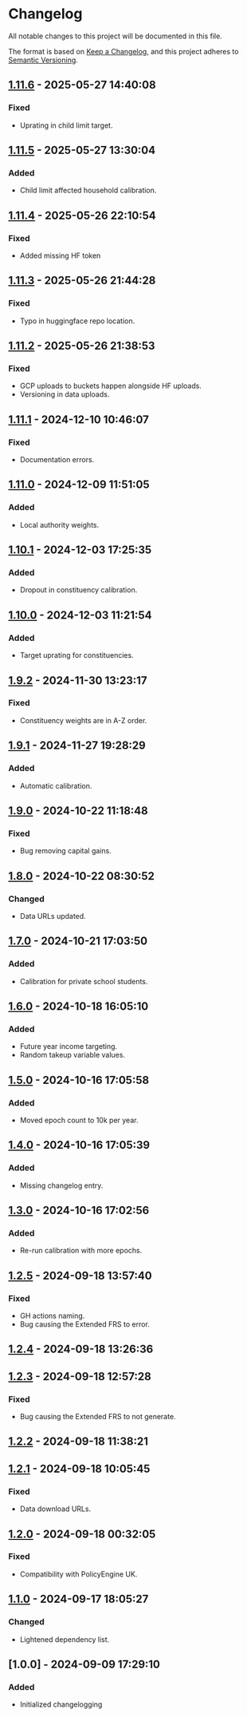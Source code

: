 # Changelog

All notable changes to this project will be documented in this file.

The format is based on [Keep a Changelog](https://keepachangelog.com/en/1.0.0/), 
and this project adheres to [Semantic Versioning](https://semver.org/spec/v2.0.0.html).

## [1.11.6] - 2025-05-27 14:40:08

### Fixed

- Uprating in child limit target.

## [1.11.5] - 2025-05-27 13:30:04

### Added

- Child limit affected household calibration.

## [1.11.4] - 2025-05-26 22:10:54

### Fixed

- Added missing HF token

## [1.11.3] - 2025-05-26 21:44:28

### Fixed

- Typo in huggingface repo location.

## [1.11.2] - 2025-05-26 21:38:53

### Fixed

- GCP uploads to buckets happen alongside HF uploads.
- Versioning in data uploads.

## [1.11.1] - 2024-12-10 10:46:07

### Fixed

- Documentation errors.

## [1.11.0] - 2024-12-09 11:51:05

### Added

- Local authority weights.

## [1.10.1] - 2024-12-03 17:25:35

### Added

- Dropout in constituency calibration.

## [1.10.0] - 2024-12-03 11:21:54

### Added

- Target uprating for constituencies.

## [1.9.2] - 2024-11-30 13:23:17

### Fixed

- Constituency weights are in A-Z order.

## [1.9.1] - 2024-11-27 19:28:29

### Added

- Automatic calibration.

## [1.9.0] - 2024-10-22 11:18:48

### Fixed

- Bug removing capital gains.

## [1.8.0] - 2024-10-22 08:30:52

### Changed

- Data URLs updated.

## [1.7.0] - 2024-10-21 17:03:50

### Added

- Calibration for private school students.

## [1.6.0] - 2024-10-18 16:05:10

### Added

- Future year income targeting.
- Random takeup variable values.

## [1.5.0] - 2024-10-16 17:05:58

### Added

- Moved epoch count to 10k per year.

## [1.4.0] - 2024-10-16 17:05:39

### Added

- Missing changelog entry.

## [1.3.0] - 2024-10-16 17:02:56

### Added

- Re-run calibration with more epochs.

## [1.2.5] - 2024-09-18 13:57:40

### Fixed

- GH actions naming.
- Bug causing the Extended FRS to error.

## [1.2.4] - 2024-09-18 13:26:36

## [1.2.3] - 2024-09-18 12:57:28

### Fixed

- Bug causing the Extended FRS to not generate.

## [1.2.2] - 2024-09-18 11:38:21

## [1.2.1] - 2024-09-18 10:05:45

### Fixed

- Data download URLs.

## [1.2.0] - 2024-09-18 00:32:05

### Fixed

- Compatibility with PolicyEngine UK.

## [1.1.0] - 2024-09-17 18:05:27

### Changed

- Lightened dependency list.

## [1.0.0] - 2024-09-09 17:29:10

### Added

- Initialized changelogging



[1.11.6]: https://github.com/PolicyEngine/policyengine-us-data/compare/1.11.5...1.11.6
[1.11.5]: https://github.com/PolicyEngine/policyengine-us-data/compare/1.11.4...1.11.5
[1.11.4]: https://github.com/PolicyEngine/policyengine-us-data/compare/1.11.3...1.11.4
[1.11.3]: https://github.com/PolicyEngine/policyengine-us-data/compare/1.11.2...1.11.3
[1.11.2]: https://github.com/PolicyEngine/policyengine-us-data/compare/1.11.1...1.11.2
[1.11.1]: https://github.com/PolicyEngine/policyengine-us-data/compare/1.11.0...1.11.1
[1.11.0]: https://github.com/PolicyEngine/policyengine-us-data/compare/1.10.1...1.11.0
[1.10.1]: https://github.com/PolicyEngine/policyengine-us-data/compare/1.10.0...1.10.1
[1.10.0]: https://github.com/PolicyEngine/policyengine-us-data/compare/1.9.2...1.10.0
[1.9.2]: https://github.com/PolicyEngine/policyengine-us-data/compare/1.9.1...1.9.2
[1.9.1]: https://github.com/PolicyEngine/policyengine-us-data/compare/1.9.0...1.9.1
[1.9.0]: https://github.com/PolicyEngine/policyengine-us-data/compare/1.8.0...1.9.0
[1.8.0]: https://github.com/PolicyEngine/policyengine-us-data/compare/1.7.0...1.8.0
[1.7.0]: https://github.com/PolicyEngine/policyengine-us-data/compare/1.6.0...1.7.0
[1.6.0]: https://github.com/PolicyEngine/policyengine-us-data/compare/1.5.0...1.6.0
[1.5.0]: https://github.com/PolicyEngine/policyengine-us-data/compare/1.4.0...1.5.0
[1.4.0]: https://github.com/PolicyEngine/policyengine-us-data/compare/1.3.0...1.4.0
[1.3.0]: https://github.com/PolicyEngine/policyengine-us-data/compare/1.2.5...1.3.0
[1.2.5]: https://github.com/PolicyEngine/policyengine-us-data/compare/1.2.4...1.2.5
[1.2.4]: https://github.com/PolicyEngine/policyengine-us-data/compare/1.2.3...1.2.4
[1.2.3]: https://github.com/PolicyEngine/policyengine-us-data/compare/1.2.2...1.2.3
[1.2.2]: https://github.com/PolicyEngine/policyengine-us-data/compare/1.2.1...1.2.2
[1.2.1]: https://github.com/PolicyEngine/policyengine-us-data/compare/1.2.0...1.2.1
[1.2.0]: https://github.com/PolicyEngine/policyengine-us-data/compare/1.1.0...1.2.0
[1.1.0]: https://github.com/PolicyEngine/policyengine-us-data/compare/1.0.0...1.1.0
